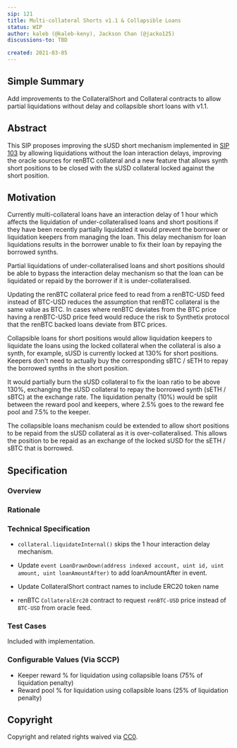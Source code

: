 ```yaml
---
sip: 121
title: Multi-collateral Shorts v1.1 & Collapsible Loans
status: WIP
author: kaleb (@kaleb-keny), Jackson Chan (@jacko125)
discussions-to: TBD

created: 2021-03-05
---
```


## Simple Summary

Add improvements to the CollateralShort and Collateral contracts to allow partial liquidations without delay and collapsible short loans with v1.1.

## Abstract

This SIP proposes improving the sUSD short mechanism implemented in [SIP 103](https://sips.synthetix.io/sips/sip-103) by allowing liquidations without the loan interaction delays, improving the oracle sources for renBTC collateral and a new feature that allows synth short positions to be closed with the sUSD collateral locked against the short position.

## Motivation

Currently multi-collateral loans have an interaction delay of 1 hour which affects the liquidation of under-collateralised loans and short positions if they have been recently partially liquidated it would prevent the borrower or liquidation keepers from managing the loan. This delay mechanism for loan liquidations results in the borrower unable to fix their loan by repaying the borrowed synths.

Partial liquidations of under-collateralised loans and short positions should be able to bypass the interaction delay mechanism so that the loan can be liquidated or repaid by the borrower if it is under-collateralised.

Updating the renBTC collateral price feed to read from a renBTC-USD feed instead of BTC-USD reduces the assumption that renBTC collateral is the same value as BTC. In cases where renBTC deviates from the BTC price having a renBTC-USD price feed would reduce the risk to Synthetix protocol that the renBTC backed loans deviate from BTC prices.

Collapsible loans for short positions would allow liquidation keepers to liquidate the loans using the locked collateral when the collateral is also a synth, for example, sUSD is currently locked at 130% for short positions. Keepers don't need to actually buy the corresponding sBTC / sETH to repay the borrowed synths in the short position.

It would partially burn the sUSD collateral to fix the loan ratio to be above 130%, exchanging the sUSD collateral to repay the borrowed synth (sETH / sBTC) at the exchange rate. The liquidation penalty (10%) would be split between the reward pool and keepers, where 2.5% goes to the reward fee pool and 7.5% to the keeper.

The collapsible loans mechanism could be extended to allow short positions to be repaid from the sUSD collateral as it is over-collateralised. This allows the position to be repaid as an exchange of the locked sUSD for the sETH / sBTC that is borrowed.

## Specification

<!--The specification should describe the syntax and semantics of any new feature, there are five sections
1. Overview
2. Rationale
3. Technical Specification
4. Test Cases
5. Configurable Values
-->

### Overview


### Rationale


### Technical Specification

- `collateral.liquidateInternal()` skips the 1 hour interaction delay mechanism.

- Update `event LoanDrawnDown(address indexed account, uint id, uint amount, uint loanAmountAfter)` to add loanAmountAfter in event.

- Update CollateralShort contract names to include ERC20 token name

- renBTC `CollateralErc20` contract to request `renBTC-USD` price instead of `BTC-USD` from oracle feed.

### Test Cases

Included with implementation.

### Configurable Values (Via SCCP)

- Keeper reward % for liquidation using collapsible loans (75% of liquidation penalty)
- Reward pool % for liquidation using collapsible loans (25% of liquidation penalty)

## Copyright

Copyright and related rights waived via [CC0](https://creativecommons.org/publicdomain/zero/1.0/).
